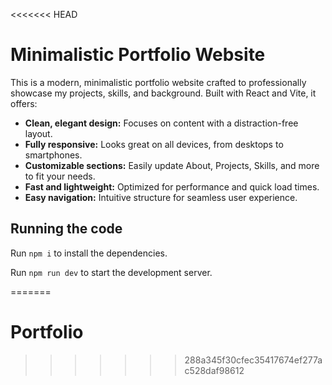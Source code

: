 <<<<<<< HEAD


# Minimalistic Portfolio Website

This is a modern, minimalistic portfolio website crafted to professionally showcase my projects, skills, and background. Built with React and Vite, it offers:

- **Clean, elegant design:** Focuses on content with a distraction-free layout.
- **Fully responsive:** Looks great on all devices, from desktops to smartphones.
- **Customizable sections:** Easily update About, Projects, Skills, and more to fit your needs.
- **Fast and lightweight:** Optimized for performance and quick load times.
- **Easy navigation:** Intuitive structure for seamless user experience.

## Running the code

Run `npm i` to install the dependencies.

Run `npm run dev` to start the development server.
  
=======
# Portfolio
>>>>>>> 288a345f30cfec35417674ef277ac528daf98612
